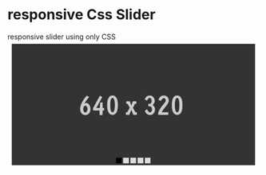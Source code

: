 responsive Css Slider
===================

responsive slider using only CSS
![slider image](/img/responsiveCssSlider.jpg)
